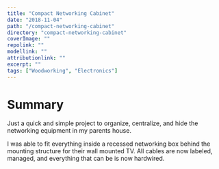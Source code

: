 ```yaml
---
title: "Compact Networking Cabinet"
date: "2018-11-04"
path: "/compact-networking-cabinet"
directory: "compact-networking-cabinet"
coverImage: ""
repolink: ""
modellink: ""
attributionlink: ""
excerpt: ""
tags: ["Woodworking", "Electronics"]
---
```


# Summary

Just a quick and simple project to organize, centralize, and hide the networking equipment in my parents house.

I was able to fit everything inside a recessed networking box behind the mounting structure for their wall mounted TV. All cables are now labeled, managed, and everything that can be is now hardwired.
